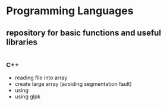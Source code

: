 # Programming Languages
## repository for basic functions and useful libraries
#
### C++ 
- reading file into array
- create large array (avoiding segmentation fault)
- using <vector>
- using glpk
